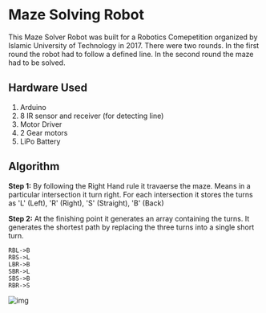 # Maze Solving Robot

This Maze Solver Robot was built for a Robotics Comepetition organized by Islamic University of Technology in 2017. There were two rounds. In the first round the robot had to follow a defined line. In the second round the maze had to be solved. 

## Hardware Used
1. Arduino
2. 8 IR sensor and receiver (for detecting line)
3. Motor Driver
4. 2 Gear motors
5. LiPo Battery

## Algorithm
**Step 1:** By following the Right Hand rule it travaerse the maze. Means in a particular intersection it turn right. For each intersection it stores the turns as 'L' (Left), 'R' (Right), 'S' (Straight), 'B' (Back) 

**Step 2:** At the finishing point it generates an array containing the turns. It generates the shortest path by replacing the three turns into a single short turn. 

```RBL->B``` \
```RBS->L``` \
```LBR->B``` \
```SBR->L``` \
```SBS->B``` \
```RBR->S``` 

![img](https://github.com/Mushahid2521/Maze-Solving-Robot/blob/master/maze.png)
